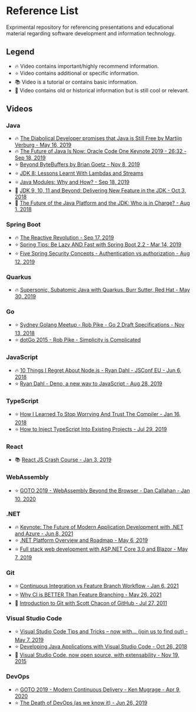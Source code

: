 # Reference List

Exprimental repository for referencing presentations and educational material regarding software development and information technology.

## Legend

- :fire: Video contains important/highly recommend information.
- :star: Video contains additional or specific information.
- :books: Video is a tutorial or contains basic information.
- :scroll: Video contains old or historical information but is still cool or relevant.

## Videos

### Java
- :fire: [The Diabolical Developer promises that Java is Still Free by Martijn Verburg - May 16, 2019](https://www.youtube.com/watch?v=T5Qg9tL81Ik)
- :fire: [The Future of Java Is Now: Oracle Code One Keynote 2019 - 26:32 - Sep 18, 2019](https://www.youtube.com/watch?v=jVWIfw9eIcY&t=1592s)
- :star: [Beyond ByteBuffers by Brian Goetz - Nov 8, 2019](https://www.youtube.com/watch?v=iwSCtxMbBLI)
- :star: [JDK 8: Lessons Learnt With Lambdas and Streams](https://www.youtube.com/watch?v=wZKmA6XodNE)
- :star: [Java Modules: Why and How? - Sep 18, 2019](https://www.youtube.com/watch?v=DItYExUOPeM)
- :scroll: [JDK 9, 10, 11 and Beyond: Delivering New Feature in the JDK - Oct 3, 2018](https://www.youtube.com/watch?v=mFyzyVnYcoY)
- :scroll: [The Future of the Java Platform and the JDK: Who is in Charge? - Aug 1, 2018](https://www.youtube.com/watch?v=HpbchS5kmio)

### Spring Boot
- :fire: [The Reactive Revolution - Sep 17, 2019](https://www.youtube.com/watch?v=Y-r_S2UAzGY)
- :star: [Spring Tips: Be Lazy AND Fast with Spring Boot 2.2 - Mar 14, 2019](https://www.youtube.com/watch?v=_m4xpHUf55E)
- :star: [Five Spring Security Concepts - Authentication vs authorization - Aug 12, 2019](https://www.youtube.com/watch?v=I0poT4UxFxE)

### Quarkus
- :fire: [Supersonic, Subatomic Java with Quarkus. Burr Sutter, Red Hat - May 30, 2019](https://www.youtube.com/watch?v=iJBh2NoSCKM)

### Go
- :star: [Sydney Golang Meetup - Rob Pike - Go 2 Draft Specifications - Nov 13, 2018](https://www.youtube.com/watch?v=RIvL2ONhFBI)
- :star: [dotGo 2015 - Rob Pike - Simplicity is Complicated](https://www.youtube.com/watch?v=rFejpH_tAHM)

### JavaScript
- :fire: [10 Things I Regret About Node.js - Ryan Dahl - JSConf EU - Jun 6, 2018](https://www.youtube.com/watch?v=M3BM9TB-8yA)
- :star: [Ryan Dahl - Deno, a new way to JavaScript - Aug 28, 2019](https://www.youtube.com/watch?v=HjdJzNoT_qg)

### TypeScript
- :star: [How I Learned To Stop Worrying And Trust The Compiler - Jan 16, 2018](https://www.youtube.com/watch?v=mgTenYbX2Kw)
- :star: [How to Inject TypeScript Into Existing Projects - Jul 29, 2019](https://www.youtube.com/watch?v=-htA_n4P7gQ)

### React
- :books: [React JS Crash Course - Jan 3, 2019](https://www.youtube.com/watch?v=sBws8MSXN7A)

### WebAssembly
- :star: [GOTO 2019 - WebAssembly Beyond the Browser - Dan Callahan - Jan 10, 2020](https://www.youtube.com/watch?v=TGo3vJVTlyQ)

### .NET
- :fire: [Keynote: The Future of Modern Application Development with .NET and Azure - Jun 8, 2021](https://www.youtube.com/watch?v=ba33CqjqacA)
- :star: [.NET Platform Overview and Roadmap - May 6, 2019](https://www.youtube.com/watch?v=ZlO1utbB2GQ)
- :star: [Full stack web development with ASP.NET Core 3.0 and Blazor - May 7, 2019](https://www.youtube.com/watch?v=y7LAbdoNBJA)

### Git
- :star: [Continuous Integration vs Feature Branch Workflow - Jan 6, 2021](https://www.youtube.com/watch?v=v4Ijkq6Myfc)
- :star: [Why CI is BETTER Than Feature Branching - May 26, 2021](https://www.youtube.com/watch?v=lXQEi1O5IOI)
- :scroll: [Introduction to Git with Scott Chacon of GitHub - Jul 27, 2011](https://www.youtube.com/watch?v=ZDR433b0HJY)

### Visual Studio Code
- :star: [Visual Studio Code Tips and Tricks – now with… (join us to find out) - May 7, 2019](https://www.youtube.com/watch?v=tnSnVlbKtMk)
- :star: [Developing Java Applications with Visual Studio Code - Oct 26, 2018](https://www.youtube.com/watch?v=RJIfsSmU9zk)
- :scroll: [Visual Studio Code, now open source, with extensability - Nov 19, 2015](https://www.youtube.com/watch?v=x4-J1MpMGog)

### DevOps
- :fire: [GOTO 2019 - Modern Continuous Delivery - Ken Mugrage - Apr 9, 2020](https://www.youtube.com/watch?v=wjF4X9t3FMk)
- :star: [The Death of DevOps (as we know it) - Jun 26, 2019](https://www.youtube.com/watch?v=GZbZ8YCfqhg)
